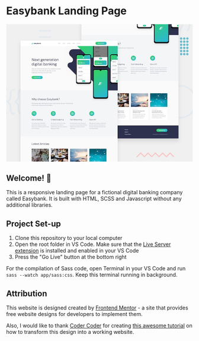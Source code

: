 # Easybank Landing Page

![Design preview for the Easybank landing page coding challenge](./design/desktop-preview.jpg)

## Welcome! 👋

This is a responsive landing page for a fictional digital banking company called Easybank. It is built with HTML, SCSS and Javascript without any additional libraries.

## Project Set-up

1. Clone this repository to your local computer
2. Open the root folder in VS Code. Make sure that the [Live Server extension](https://marketplace.visualstudio.com/items?itemName=ritwickdey.LiveServer) is installed and enabled in your VS Code
3. Press the "Go Live" button at the bottom right

For the compilation of Sass code, open Terminal in your VS Code and run `sass --watch app/sass:css`. Keep this terminal running in background.

## Attribution

This website is designed created by [Frontend Mentor](https://www.frontendmentor.io/challenges/easybank-landing-page-WaUhkoDN) - a site that provides free website designs for developers to implement them.

Also, I would like to thank [Coder Coder](https://www.youtube.com/channel/UCzNf0liwUzMN6_pixbQlMhQ) for creating [this awesome tutorial](https://youtu.be/aoQ6S1a32j8) on how to transform this design into a working website.

